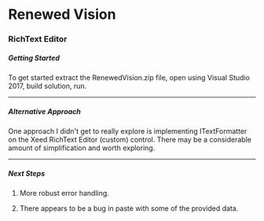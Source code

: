 # Renewed Vision
### RichText Editor


##### Getting Started

To get started extract the RenewedVision.zip file, open using Visual Studio 2017, build solution, run.
___
  
##### Alternative Approach

One approach I didn't get to really explore is implementing ITextFormatter on the Xeed RichText Editor (custom) control.  There may be a considerable amount of simplification and worth exploring.

___
  
##### Next Steps

1. More robust error handling.

2. There appears to be a bug in paste with some of the provided data. 
